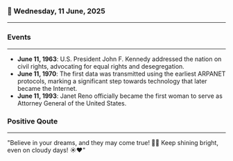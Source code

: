 ### 📅 Wednesday, 11 June, 2025
------
### Events
------
- **June 11, 1963**: U.S. President John F. Kennedy addressed the nation on civil rights, advocating for equal rights and desegregation.
- **June 11, 1970**: The first data was transmitted using the earliest ARPANET protocols, marking a significant step towards technology that later became the Internet.
- **June 11, 1993**: Janet Reno officially became the first woman to serve as Attorney General of the United States.

### Positive Qoute
------
"Believe in your dreams, and they may come true! 🌟✨ Keep shining bright, even on cloudy days! ☀️❤️"
